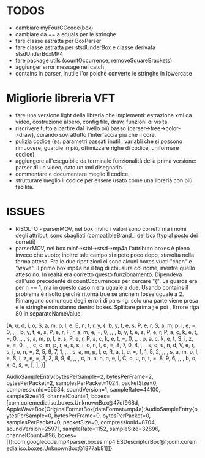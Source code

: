 TODOS
=====

- cambiare myFourCCcode(box)
- cambiare da == a equals per le stringhe
- fare classe astratta per BoxParser
- fare classe astratta per stsdUnderBox e classe derivata stsdUnderBoxMP4
- fare package utils (countOccurrence, removeSquareBrackets)
- aggiunger error message nei catch
- contains in parser, inutile l'or poichè converte le stringhe in lowercase


Migliorie libreria VFT
======================

- fare una versione light della libreria che implementi: estrazione xml da video, costruzione albero, config file, draw, funzioni di visita.
- riscrivere tutto a partire dal livello più basso (parser->tree->color->draw), curando sovrattutto l'interfaccia più che il core.
- pulizia codice (es. parametri passati inutili, variabli che si possono rimuovere, guardie in più, ottimizzare righe di codice, uniformare codice).
- aggiungere all'eseguibile da terminale funzionalità della prima versione: parser di un video, dato un xml disegnarlo.
- commentare e documentare meglio il codice.
- strutturare meglio il codice per essere usato come una libreria con più facilità.

ISSUES
======

- RISOLTO - parserMOV, nel box mvhd i valori sono corretti ma i nomi degli attributi sono sbagliati (compatibleBrand_i del box ftyp al posto dei corretti)
- parserMOV, nel box minf->stbl->stsd->mp4a l'attributo boxes è pieno invece che vuoto; inoltre tale campo si ripete poco dopo, stavolta nella forma attesa. Fra le due ripetizioni ci sono alcuni boxes vuoti "chan" e "wave". Il primo box mp4a ha il tag di chiusura col nome, mentre quello atteso no.
In realtà era corretto questo funzionamento. Dipendeva dall'uso precedente di countOccurrences per cercare "{". La guarda era per n == 1, ma in questo caso n era uguale a due. Usando contains il problema è risolto perchè ritorna true se anche n fosse uguale a 2.
Rimangono comunque degli errori di parsing: solo una parte viene presa e le stringhe non stanno dentro boxes. Splittare prima ; e poi ,
Errore riga 80 in separateNameValue.

[A, u, d, i, o, S, a, m, p, l, e, E, n, t, r, y, {, b, y, t, e, s, P, e, r, S, a, m, p, l, e, =, 0, ,,  , b, y, t, e, s, P, e, r, F, r, a, m, e, =, 0, ,,  , b, y, t, e, s, P, e, r, P, a, c, k, e, t, =, 0, ,,  , s, a, m, p, l, e, s, P, e, r, P, a, c, k, e, t, =, 0, ,,  , p, a, c, k, e, t, S, i, z, e, =, 0, ,,  , c, o, m, p, r, e, s, s, i, o, n, I, d, =, 8, 7, 0, 4, ,,  , s, o, u, n, d, V, e, r, s, i, o, n, =, 2, 5, 9, 7, 1, ,,  , s, a, m, p, l, e, R, a, t, e, =, 1, 1, 5, 2, ,,  , s, a, m, p, l, e, S, i, z, e, =, 3, 2, 8, 9, 6, ,,  , c, h, a, n, n, e, l, C, o, u, n, t, =, 8, 9, 6, ,,  , b, o, x, e, s, =, [, ], }]


AudioSampleEntry{bytesPerSample=2, bytesPerFrame=2, bytesPerPacket=2, samplesPerPacket=1024, packetSize=0, compressionId=65534, soundVersion=1, sampleRate=44100, sampleSize=16, channelCount=1, boxes=[com.coremedia.iso.boxes.UnknownBox@47ef968d, AppleWaveBox[OriginalFormatBox[dataFormat=mp4a];AudioSampleEntry{bytesPerSample=0, bytesPerFrame=0, bytesPerPacket=0, samplesPerPacket=0, packetSize=0, compressionId=8704, soundVersion=25971, sampleRate=1152, sampleSize=32896, channelCount=896, boxes=[]};com.googlecode.mp4parser.boxes.mp4.ESDescriptorBox@1;com.coremedia.iso.boxes.UnknownBox@1877ab81]]}



